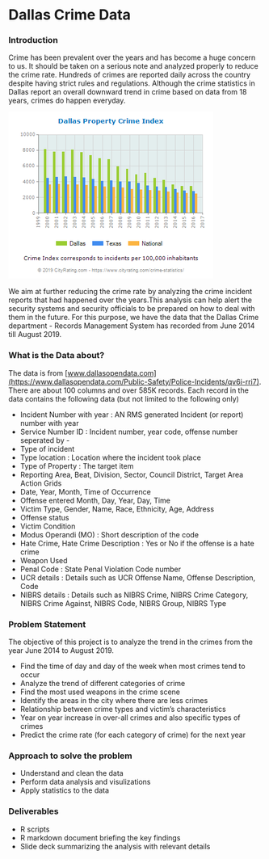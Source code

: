 
**Dallas Crime Data**
=====================

### **Introduction**

Crime has been prevalent over the years and has become a huge concern to us. It should be taken on a serious note and analyzed properly to reduce the crime rate. Hundreds of crimes are reported daily across the country despite having strict rules and regulations. Although the crime statistics in Dallas report an overall downward trend in crime based on data from 18 years, crimes do happen everyday.

![**Dallas Crime Statistics**](https://raw.githubusercontent.com/sukanya-arunkumar/Springboard_DataScience/master/Dallas%20Crime%20data/Unit%202/dallas-property-crime-per-capita.png)

We aim at further reducing the crime rate by analyzing the crime incident reports that had happened over the years.This analysis can help alert the security systems and security officials to be prepared on how to deal with them in the future. For this purpose, we have the data that the Dallas Crime department - Records Management System has recorded from June 2014 till August 2019.

### **What is the Data about?**

The data is from [www.dallasopendata.com](https://www.dallasopendata.com/Public-Safety/Police-Incidents/qv6i-rri7). There are about 100 columns and over 585K records. Each record in the data contains the following data (but not limited to the following only)

-   Incident Number with year : AN RMS generated Incident (or report) number with year
-   Service Number ID : Incident number, year code, offense number seperated by -
-   Type of incident
-   Type location : Location where the incident took place
-   Type of Property : The target item
-   Reporting Area, Beat, Division, Sector, Council District, Target Area Action Grids
-   Date, Year, Month, Time of Occurrence
-   Offense entered Month, Day, Year, Day, Time
-   Victim Type, Gender, Name, Race, Ethnicity, Age, Address
-   Offense status
-   Victim Condition
-   Modus Operandi (MO) : Short description of the code
-   Hate Crime, Hate Crime Description : Yes or No if the offense is a hate crime
-   Weapon Used
-   Penal Code : State Penal Violation Code number
-   UCR details : Details such as UCR Offense Name, Offense Description, Code
-   NIBRS details : Details such as NIBRS Crime, NIBRS Crime Category, NIBRS Crime Against, NIBRS Code, NIBRS Group, NIBRS Type

### **Problem Statement**

The objective of this project is to analyze the trend in the crimes from the year June 2014 to August 2019.

-   Find the time of day and day of the week when most crimes tend to occur
-   Analyze the trend of different categories of crime
-   Find the most used weapons in the crime scene
-   Identify the areas in the city where there are less crimes
-   Relationship between crime types and victim’s characteristics
-   Year on year increase in over-all crimes and also specific types of crimes
-   Predict the crime rate (for each category of crime) for the next year

### **Approach to solve the problem**

-   Understand and clean the data
-   Perform data analysis and visulizations
-   Apply statistics to the data

### **Deliverables**

-   R scripts
-   R markdown document briefing the key findings
-   Slide deck summarizing the analysis with relevant details
